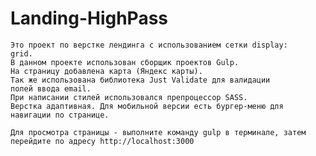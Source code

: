 # Landing-HighPass

    Это проект по верстке лендинга с использованием сетки display:
    grid.
    В данном проекте использован сборщик проектов Gulp.
    На страницу добавлена карта (Яндекс карты).
    Так же использована библиотека Just Validate для валидации
    полей ввода email.
    При написании стилей использовался препроцессор SASS.
    Верстка адаптивная. Для мобильной версии есть бургер-меню для
    навигации по странице.

    Для просмотра страницы - выполните команду gulp в терминале, затем перейдите по адресу http://localhost:3000
